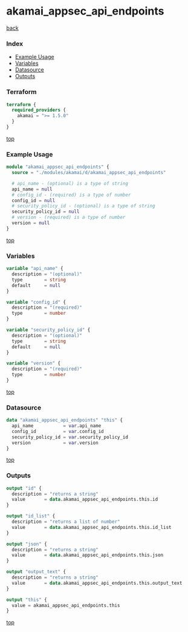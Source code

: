 # akamai_appsec_api_endpoints

[back](../akamai.md)

### Index

- [Example Usage](#example-usage)
- [Variables](#variables)
- [Datasource](#datasource)
- [Outputs](#outputs)

### Terraform

```terraform
terraform {
  required_providers {
    akamai = ">= 1.5.0"
  }
}
```

[top](#index)

### Example Usage

```terraform
module "akamai_appsec_api_endpoints" {
  source = "./modules/akamai/d/akamai_appsec_api_endpoints"

  # api_name - (optional) is a type of string
  api_name = null
  # config_id - (required) is a type of number
  config_id = null
  # security_policy_id - (optional) is a type of string
  security_policy_id = null
  # version - (required) is a type of number
  version = null
}
```

[top](#index)

### Variables

```terraform
variable "api_name" {
  description = "(optional)"
  type        = string
  default     = null
}

variable "config_id" {
  description = "(required)"
  type        = number
}

variable "security_policy_id" {
  description = "(optional)"
  type        = string
  default     = null
}

variable "version" {
  description = "(required)"
  type        = number
}
```

[top](#index)

### Datasource

```terraform
data "akamai_appsec_api_endpoints" "this" {
  api_name           = var.api_name
  config_id          = var.config_id
  security_policy_id = var.security_policy_id
  version            = var.version
}
```

[top](#index)

### Outputs

```terraform
output "id" {
  description = "returns a string"
  value       = data.akamai_appsec_api_endpoints.this.id
}

output "id_list" {
  description = "returns a list of number"
  value       = data.akamai_appsec_api_endpoints.this.id_list
}

output "json" {
  description = "returns a string"
  value       = data.akamai_appsec_api_endpoints.this.json
}

output "output_text" {
  description = "returns a string"
  value       = data.akamai_appsec_api_endpoints.this.output_text
}

output "this" {
  value = akamai_appsec_api_endpoints.this
}
```

[top](#index)